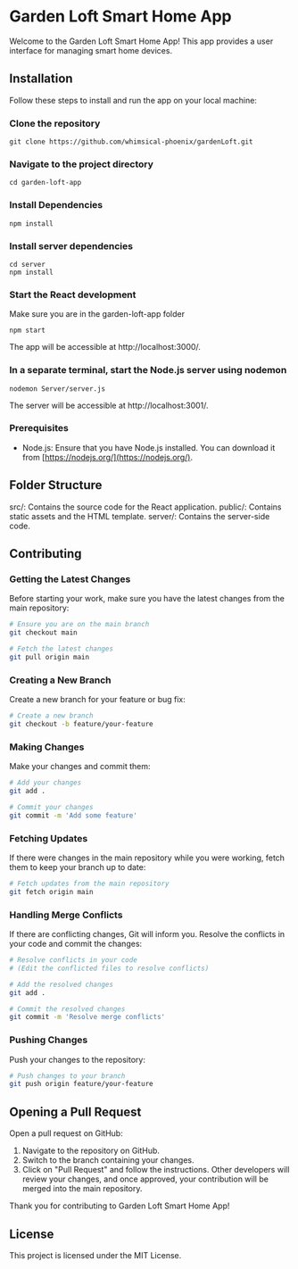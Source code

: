 # Garden Loft Smart Home App

Welcome to the Garden Loft Smart Home App! This app provides a user interface for managing smart home devices.

## Installation

Follow these steps to install and run the app on your local machine:

### Clone the repository

```
git clone https://github.com/whimsical-phoenix/gardenLoft.git
```

### Navigate to the project directory

```
cd garden-loft-app
```

### Install Dependencies

```
npm install
```

### Install server dependencies

```
cd server
npm install
```

### Start the React development

Make sure you are in the garden-loft-app folder

```
npm start
```

The app will be accessible at http://localhost:3000/.

### In a separate terminal, start the Node.js server using nodemon

```
nodemon Server/server.js
```

The server will be accessible at http://localhost:3001/.

### Prerequisites

- Node.js: Ensure that you have Node.js installed. You can download it from [https://nodejs.org/](https://nodejs.org/).

## Folder Structure

src/: Contains the source code for the React application.
public/: Contains static assets and the HTML template.
server/: Contains the server-side code.

## Contributing

### Getting the Latest Changes

Before starting your work, make sure you have the latest changes from the main repository:

```bash
# Ensure you are on the main branch
git checkout main

# Fetch the latest changes
git pull origin main
```

### Creating a New Branch

Create a new branch for your feature or bug fix:

```bash
# Create a new branch
git checkout -b feature/your-feature
```

### Making Changes

Make your changes and commit them:

```bash
# Add your changes
git add .

# Commit your changes
git commit -m 'Add some feature'
```

### Fetching Updates

If there were changes in the main repository while you were working, fetch them to keep your branch up to date:

```bash
# Fetch updates from the main repository
git fetch origin main
```

### Handling Merge Conflicts

If there are conflicting changes, Git will inform you. Resolve the conflicts in your code and commit the changes:

```bash
# Resolve conflicts in your code
# (Edit the conflicted files to resolve conflicts)

# Add the resolved changes
git add .

# Commit the resolved changes
git commit -m 'Resolve merge conflicts'
```

### Pushing Changes

Push your changes to the repository:

```bash
# Push changes to your branch
git push origin feature/your-feature
```

## Opening a Pull Request

Open a pull request on GitHub:

1. Navigate to the repository on GitHub.
2. Switch to the branch containing your changes.
3. Click on "Pull Request" and follow the instructions.
   Other developers will review your changes, and once approved, your contribution will be merged into the main repository.

Thank you for contributing to Garden Loft Smart Home App!

## License

This project is licensed under the MIT License.
